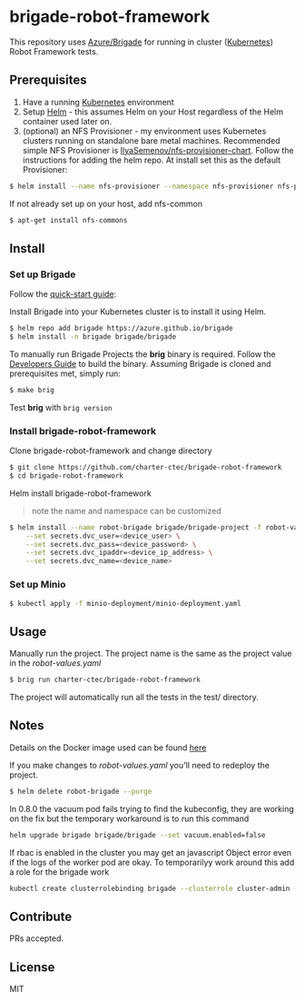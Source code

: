 # brigade-robot-framework

This repository uses [Azure/Brigade](https://github.com/Azure/brigade) for running in cluster ([Kubernetes](https://kubernetes.io/)) Robot Framework tests.

## Prerequisites

1. Have a running [Kubernetes](https://kubernetes.io/docs/setup/) environment
2. Setup [Helm](https://github.com/kubernetes/helm) - this assumes Helm on your Host regardless of the Helm container used later on.
3. (optional) an NFS Provisioner - my environment uses Kubernetes clusters running on standalone bare metal machines. 
    Recommended simple NFS Provisioner is [IlyaSemenov/nfs-provisioner-chart](https://github.com/IlyaSemenov/nfs-provisioner-chart).
    Follow the instructions for adding the helm repo. At install set this as the default Provisioner:
```bash
$ helm install --name nfs-provisioner --namespace nfs-provisioner nfs-provisioner/nfs-provisioner --set defaultClass=true
```
If  not already set up on your host, add nfs-common
```bash
$ apt-get install nfs-commons
```

## Install

### Set up Brigade

Follow the [quick-start guide](https://github.com/Azure/brigade#quickstart):

Install Brigade into your Kubernetes cluster is to install it using Helm.

```bash
$ helm repo add brigade https://azure.github.io/brigade
$ helm install -n brigade brigade/brigade
```

To manually run Brigade Projects the **brig** binary is required. Follow the
[Developers Guide](https://github.com/Azure/brigade/blob/master/docs/topics/developers.md)
to build the binary. Assuming Brigade is cloned and prerequisites met, simply run:
```bash
$ make brig
```
Test **brig** with `brig version`

### Install brigade-robot-framework

Clone brigade-robot-framework  and change directory
```bash
$ git clone https://github.com/charter-ctec/brigade-robot-framework
$ cd brigade-robot-framework
```
Helm install brigade-robot-framework
> note the name and namespace can be customized
```bash
$ helm install --name robot-brigade brigade/brigade-project -f robot-values.yaml \
    --set secrets.dvc_user=<device_user> \
    --set secrets.dvc_pass=<device_password> \
    --set secrets.dvc_ipaddr=<device_ip_address> \
    --set secrets.dvc_name=<device_name>
```

### Set up Minio

```bash
$ kubectl apply -f minio-deployment/minio-deployment.yaml
```

## Usage

Manually run the project. The project name is the same as the project value in
the *robot-values.yaml*
```bash
$ brig run charter-ctec/brigade-robot-framework
```
The project will automatically run all the tests in the test/ directory.

## Notes

Details on the Docker image used can be found [here](https://github.com/charter-ctec/dockerfiles)

If you make changes to *robot-values.yaml* you'll need to redeploy the project.
```bash
$ helm delete robot-brigade --purge
```

In 0.8.0 the vacuum pod fails trying to find the kubeconfig, they are working on the fix but the temporary workaround is to run this command

```bash
helm upgrade brigade brigade/brigade --set vacuum.enabled=false
```

If rbac is enabled in the cluster you may get an javascript Object error even if the logs of the worker pod are okay. To temporarilyy work around this add a role for the brigade work

```bash
kubectl create clusterrolebinding brigade --clusterrole cluster-admin --serviceaccount="default:brigade-worker"
```

## Contribute

PRs accepted.

## License

MIT
